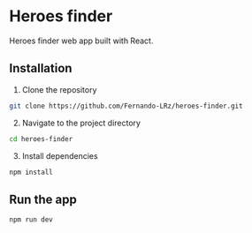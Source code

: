 #   Heroes finder
Heroes finder web app built with React.

## Installation
1. Clone the repository
```bash
git clone https://github.com/Fernando-LRz/heroes-finder.git
``` 
2. Navigate to the project directory
```bash
cd heroes-finder
```
3. Install dependencies
```bash
npm install
```

## Run the app
```bash
npm run dev
```
